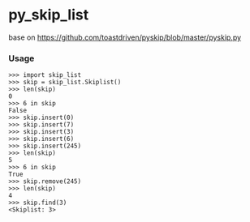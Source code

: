 # py_skip_list

base on https://github.com/toastdriven/pyskip/blob/master/pyskip.py

### Usage

```
>>> import skip_list
>>> skip = skip_list.Skiplist()
>>> len(skip)
0
>>> 6 in skip
False
>>> skip.insert(0)
>>> skip.insert(7)
>>> skip.insert(3)
>>> skip.insert(6)
>>> skip.insert(245)
>>> len(skip)
5
>>> 6 in skip
True
>>> skip.remove(245)
>>> len(skip)
4
>>> skip.find(3)
<Skiplist: 3>

```
